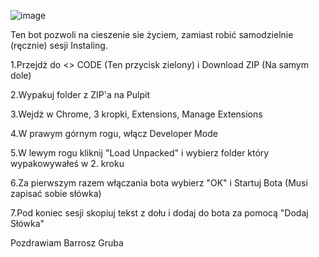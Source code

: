 ![image](https://github.com/user-attachments/assets/c138eb7d-a4a1-456e-a1e9-ec5d4141d445)

Ten bot pozwoli na cieszenie sie życiem, zamiast robić samodzielnie (ręcznie) sesji Instaling.

1.Przejdż do <> CODE (Ten przycisk zielony) i Download ZIP (Na samym dole)

2.Wypakuj folder z ZIP'a na Pulpit

3.Wejdż w Chrome, 3 kropki, Extensions, Manage Extensions

4.W prawym górnym rogu, włącz Developer Mode

5.W lewym rogu kliknij "Load Unpacked" i wybierz folder który wypakowywałeś w 2. kroku

6.Za pierwszym razem włączania bota wybierz "OK" i Startuj Bota (Musi zapisać sobie słówka)

7.Pod koniec sesji skopiuj tekst z dołu i dodaj do bota za pomocą "Dodaj Słówka"

Pozdrawiam Barrosz Gruba


